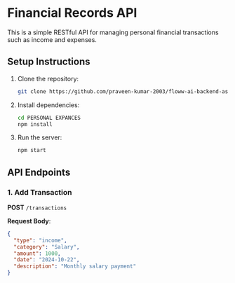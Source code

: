 # Financial Records API

This is a simple RESTful API for managing personal financial transactions such as income and expenses.

## Setup Instructions

1. Clone the repository:

   ```bash
   git clone https://github.com/praveen-kumar-2003/floww-ai-backend-assesment.git
   ```

2. Install dependencies:

   ```bash
   cd PERSONAL EXPANCES
   npm install
   ```

3. Run the server:
   ```bash
   npm start
   ```

## API Endpoints

### 1. Add Transaction

**POST** `/transactions`

**Request Body**:

```json
{
  "type": "income",
  "category": "Salary",
  "amount": 1000,
  "date": "2024-10-22",
  "description": "Monthly salary payment"
}
```
